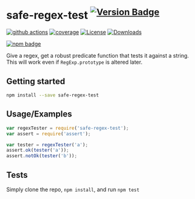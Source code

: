 # safe-regex-test <sup>[![Version Badge][npm-version-svg]][package-url]</sup>

[![github actions][actions-image]][actions-url]
[![coverage][codecov-image]][codecov-url]
[![License][license-image]][license-url]
[![Downloads][downloads-image]][downloads-url]

[![npm badge][npm-badge-png]][package-url]

Give a regex, get a robust predicate function that tests it against a string. This will work even if `RegExp.prototype` is altered later.

## Getting started

```sh
npm install --save safe-regex-test
```

## Usage/Examples

```js
var regexTester = require('safe-regex-test');
var assert = require('assert');

var tester = regexTester('a');
assert.ok(tester('a'));
assert.notOk(tester('b'));
```

## Tests

Simply clone the repo, `npm install`, and run `npm test`

[package-url]: https://npmjs.org/package/safe-regex-test
[npm-version-svg]: https://versionbadg.es/ljharb/safe-regex-test.svg
[npm-badge-png]: https://nodei.co/npm/safe-regex-test.png?downloads=true&stars=true
[license-image]: https://img.shields.io/npm/l/safe-regex-test.svg
[license-url]: LICENSE
[downloads-image]: https://img.shields.io/npm/dm/safe-regex-test.svg
[downloads-url]: https://npm-stat.com/charts.html?package=safe-regex-test
[codecov-image]: https://codecov.io/gh/ljharb/safe-regex-test/branch/main/graphs/badge.svg
[codecov-url]: https://app.codecov.io/gh/ljharb/safe-regex-test/
[actions-image]: https://img.shields.io/endpoint?url=https://github-actions-badge-u3jn4tfpocch.runkit.sh/ljharb/safe-regex-test
[actions-url]: https://github.com/ljharb/safe-regex-test/actions
